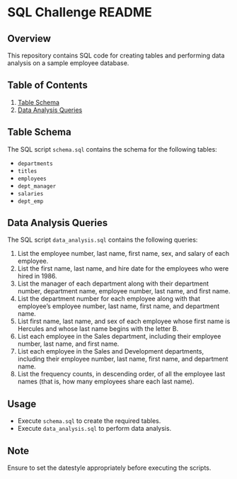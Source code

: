 # SQL Challenge README

## Overview
This repository contains SQL code for creating tables and performing data analysis on a sample employee database.

## Table of Contents
1. [Table Schema](#table-schema)
2. [Data Analysis Queries](#data-analysis-queries)

## Table Schema
The SQL script `schema.sql` contains the schema for the following tables:
- `departments`
- `titles`
- `employees`
- `dept_manager`
- `salaries`
- `dept_emp`

## Data Analysis Queries
The SQL script `data_analysis.sql` contains the following queries:

1. List the employee number, last name, first name, sex, and salary of each employee.
2. List the first name, last name, and hire date for the employees who were hired in 1986.
3. List the manager of each department along with their department number, department name, employee number, last name, and first name.
4. List the department number for each employee along with that employee’s employee number, last name, first name, and department name.
5. List first name, last name, and sex of each employee whose first name is Hercules and whose last name begins with the letter B.
6. List each employee in the Sales department, including their employee number, last name, and first name.
7. List each employee in the Sales and Development departments, including their employee number, last name, first name, and department name.
8. List the frequency counts, in descending order, of all the employee last names (that is, how many employees share each last name).

## Usage
- Execute `schema.sql` to create the required tables.
- Execute `data_analysis.sql` to perform data analysis.

## Note
Ensure to set the datestyle appropriately before executing the scripts.
